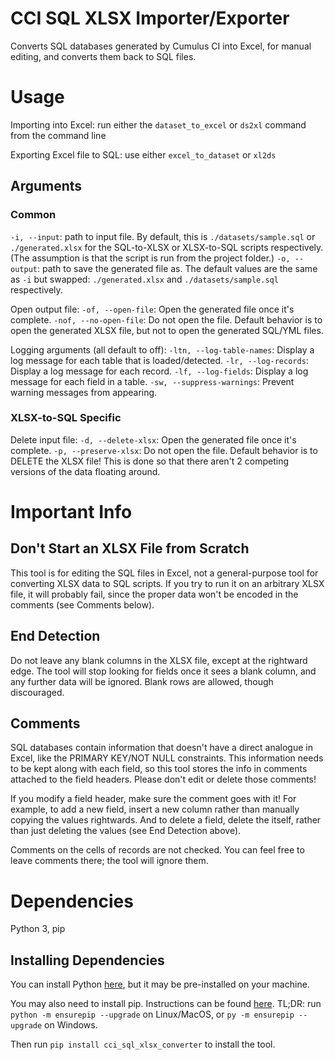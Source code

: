 # CCI SQL XLSX Importer/Exporter
 Converts SQL databases generated by Cumulus CI into Excel, for manual editing, and converts them back to SQL files.

# Usage
Importing into Excel: run either the `dataset_to_excel` or `ds2xl` command from the command line

Exporting Excel file to SQL: use either `excel_to_dataset` or `xl2ds`

## Arguments
### Common
`-i, --input`: path to input file. By default, this is `./datasets/sample.sql` or `./generated.xlsx` for the SQL-to-XLSX or XLSX-to-SQL scripts respectively. (The assumption is that the script is run from the project folder.)
`-o, --output`: path to save the generated file as. The default values are the same as `-i` but swapped: `./generated.xlsx` and `./datasets/sample.sql` respectively.

Open output file:
`-of, --open-file`: Open the generated file once it's complete.
`-nof, --no-open-file`: Do not open the file.
Default behavior is to open the generated XLSX file, but not to open the generated SQL/YML files.

Logging arguments (all default to off):
`-ltn, --log-table-names`: Display a log message for each table that is loaded/detected.
`-lr, --log-records`: Display a log message for each record.
`-lf, --log-fields`: Display a log message for each field in a table.
`-sw, --suppress-warnings`: Prevent warning messages from appearing.

### XLSX-to-SQL Specific
Delete input file:
`-d, --delete-xlsx`: Open the generated file once it's complete.
`-p, --preserve-xlsx`: Do not open the file.
Default behavior is to DELETE the XLSX file! This is done so that there aren't 2 competing versions of the data floating around.

# Important Info
## Don't Start an XLSX File from Scratch
This tool is for editing the SQL files in Excel, not a general-purpose tool for converting XLSX data to SQL scripts. If you try to run it on an arbitrary XLSX file, it will probably fail, since the proper data won't be encoded in the comments (see Comments below).

## End Detection
Do not leave any blank columns in the XLSX file, except at the rightward edge. The tool will stop looking for fields once it sees a blank column, and any further data will be ignored. Blank rows are allowed, though discouraged.

## Comments
SQL databases contain information that doesn't have a direct analogue in Excel, like the PRIMARY KEY/NOT NULL constraints. This information needs to be kept along with each field, so this tool stores the info in comments attached to the field headers. Please don't edit or delete those comments!

If you modify a field header, make sure the comment goes with it! For example, to add a new field, insert a new column rather than manually copying the values rightwards. And to delete a field, delete the itself, rather than just deleting the values (see End Detection above).

Comments on the cells of records are not checked. You can feel free to leave comments there; the tool will ignore them.

# Dependencies
Python 3, pip
## Installing Dependencies
You can install Python [here](https://www.python.org/downloads/), but it may be pre-installed on your machine.

You may also need to install pip. Instructions can be found [here](https://pip.pypa.io/en/stable/installation/). TL;DR: run `python -m ensurepip --upgrade` on Linux/MacOS, or `py -m ensurepip --upgrade` on Windows.

Then run `pip install cci_sql_xlsx_converter` to install the tool.
